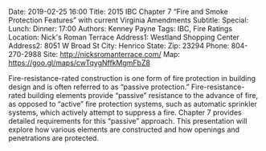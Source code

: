 Date: 2019-02-25 16:00
Title: 2015 IBC Chapter 7 “Fire and Smoke Protection Features” with current Virginia Amendments
Subtitle: 
Special: 
Lunch:
Dinner: 17:00
Authors: Kenney Payne
Tags: IBC, Fire Ratings
Location: Nick's Roman Terrace
Address1: Westland Shopping Center
Address2: 8051 W Broad St
City: Henrico
State: 
Zip: 23294
Phone: 804-270-2988
Site: http://nicksromanterrace.com/
Map: https://goo.gl/maps/cwTqygNffkMgmFbZ8

Fire-resistance-rated construction is one form of fire protection in building design and is often referred to as “passive protection.” Fire-resistance-rated building elements provide “passive” resistance to the advance of fire, as opposed to “active” fire protection systems, such as automatic sprinkler systems, which actively attempt to suppress a fire. Chapter 7 provides detailed requirements for this “passive” approach. This presentation will explore how various elements are constructed and how openings and penetrations are protected.
